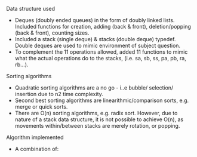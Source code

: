 Data structure used
- Deques (doubly ended queues) in the form of doubly linked lists. Included functions for creation, adding (back & front), deletion/popping (back & front), counting sizes.
- Included a stack (single deque) & stacks (double deque) typedef. Double deques are used to mimic environment of subject question.
- To complement the 11 operations allowed, added 11 functions to mimic what the actual operations do to the stacks, (i.e. sa, sb, ss, pa, pb, ra, rb…).

Sorting algorithms
- Quadratic sorting algorithms are a no go - i..e bubble/ selection/ insertion due to n2 time complexity.
- Second best sorting algorithms are linearithmic/comparison sorts, e.g. merge or quick sorts.
- There are O(n) sorting algorithms, e.g. radix sort. However, due to nature of a stack data structure, it is not possible to achieve O(n), as movements within/between stacks are merely rotation, or popping.

Algorithm implemented
- A combination of:
   
